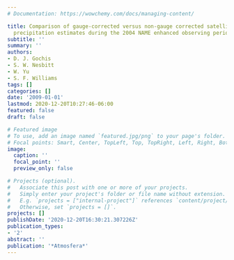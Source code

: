 ```yaml
---
# Documentation: https://wowchemy.com/docs/managing-content/

title: Comparison of gauge-corrected versus non-gauge corrected satellite-based quantitative
  precipitation estimates during the 2004 NAME enhanced observing period
subtitle: ''
summary: ''
authors:
- D. J. Gochis
- S. W. Nesbitt
- W. Yu
- S. F. Williams
tags: []
categories: []
date: '2009-01-01'
lastmod: 2020-12-20T10:27:46-06:00
featured: false
draft: false

# Featured image
# To use, add an image named `featured.jpg/png` to your page's folder.
# Focal points: Smart, Center, TopLeft, Top, TopRight, Left, Right, BottomLeft, Bottom, BottomRight.
image:
  caption: ''
  focal_point: ''
  preview_only: false

# Projects (optional).
#   Associate this post with one or more of your projects.
#   Simply enter your project's folder or file name without extension.
#   E.g. `projects = ["internal-project"]` references `content/project/deep-learning/index.md`.
#   Otherwise, set `projects = []`.
projects: []
publishDate: '2020-12-20T16:30:21.307226Z'
publication_types:
- '2'
abstract: ''
publication: '*Atmosfera*'
---
```

